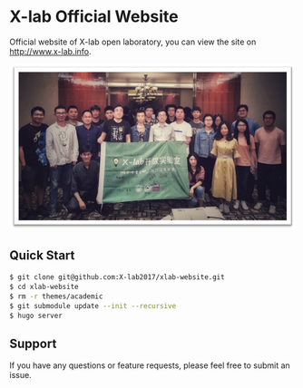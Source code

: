 # X-lab Official Website

 Official website of X-lab open laboratory, you can view the site on http://www.x-lab.info.

 ![avatar](./static/img/xlab.png)

## Quick Start

```bash
$ git clone git@github.com:X-lab2017/xlab-website.git
$ cd xlab-website
$ rm -r themes/academic
$ git submodule update --init --recursive
$ hugo server
```

## Support

If you have any questions or feature requests, please feel free to submit an issue.
